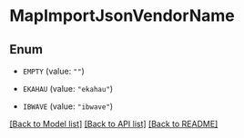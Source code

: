 # MapImportJsonVendorName

## Enum


* `EMPTY` (value: `""`)

* `EKAHAU` (value: `"ekahau"`)

* `IBWAVE` (value: `"ibwave"`)


[[Back to Model list]](../README.md#documentation-for-models) [[Back to API list]](../README.md#documentation-for-api-endpoints) [[Back to README]](../README.md)


